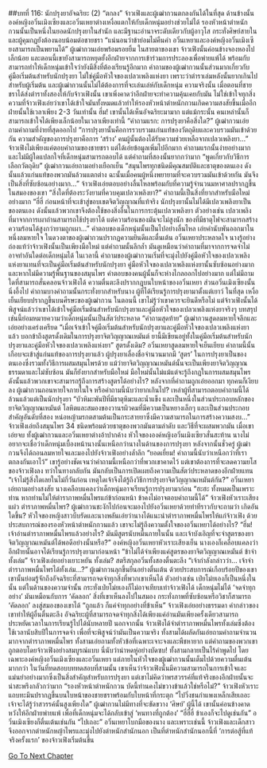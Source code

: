 ##บทที่ 116: นักปรุงยาอัจฉริยะ (2)
“ตกลง” จ้าวเฟิงและผู้เฒ่ากวนตกลงกันได้ในที่สุด
ด้านข้างนั้น องค์หญิงอวิ๋นเมิงเซียงและอวิ๋นเหยาต่างเหงื่อแตกให้กับเด็กหนุ่มอย่างช่วยไม่ได้
รองหัวหน้าตำหนักกวนนั้นเป็นหนึ่งในยอดนักปรุงยาในสำนัก และมีฐานะอำนาจระดับเดียวกับผู้อาวุโส กระทั่งศิษย์สายในและผู้คุมกฎยังต้องนอบน้อมต่อชายชรา
“แน่นอนว่าข้าย่อมไม่คืนคำ อวิ๋นเหยาและองค์หญิงอวิ๋นเมิงเซียงสามารถเป็นพยานได้” ผู้เฒ่ากวนเอ่ยพร้อมรอยยิ้ม
ในสายตาของเขา จ้าวเฟิงนั้นค่อนข้างจองหองไปเล็กน้อย และตอนนี้เขายังสามารถหยุดยั้งอีกฝ่ายจากการเข้าร่วมการประลองเพื่อพ่ายแพ้ได้ พร้อมกับสามารถทำให้เด็กหนุ่มเข้าใจว่ายังมีสิ่งที่ต้องเรียนรู้อีกมาก
คำถามของผู้เฒ่ากวนนั้นส่วนมากเกี่ยวกับคู่มือเริ่มต้นสำหรับนักปรุงยา ไม่ใช่คู่มือหัวใจของเปลวเพลิงแห่งยา เพราะว่าตำราเล่มหลังนั้นยากเกินไปสำหรับผู้เริ่มต้น และผู้เฒ่ากวนนั้นไม่ได้ต้องการที่จะเล่นเล่ห์กับเด็กหนุ่ม
ความจริงนั้น เมื่อตอนที่ชายชราได้ส่งตำราทั้งสองให้กับจ้าวเฟิงนั้น เขาเพิ่งคาดว่าอีกฝ่ายจะทำความคุ้นเคยกับมัน ไม่ใช่เข้าใจทุกสิ่ง ความที่จ้าวเฟิงเอ่ยว่าเขาได้เข้าใจมันทั้งหมดแล้วทำให้รองหัวหน้าตำหนักกวนเกิดความสงสัยขึ้นเมื่ออีกฝ่ายนั้นใช้เวลาเพียง 2-3 วันเท่านั้น
ฮึ่ม! เขานั้นได้เห็นอัจฉริยะมามาก แต่แม้กระนั้น คนเหล่านั้นก็สามารถเข้าใจได้เพียงเล็กน้อยในเวลาเพียงเท่านี้
“คำถามแรก: การปรุงยาคือสิ่งใด?” ผู้เฒ่ากวนเอ่ยถามคำถามที่ง่ายที่สุดออกไป
“การปรุงยานั้นคือการรวบรวมแก่นแท้ของวัตถุดิบและควบรวมมันเข้าด้วยกัน ความสำคัญของการปรุงยาคือการ ‘สร้าง’ คนผู้นั้นต้องได้รับความช่วยเหลือจากเปลวเพลิงยา...”
จ้าวเฟิงไม่เพียงแค่ตอบคำถามของชายชรา แต่ได้เอ่ยข้อมูลเพิ่มไปอีกมาก
คำถามแรกนั้นง่ายอย่างมาก และไม่มีผู้ใดแปลกใจที่เด็กหนุ่มสามารถตอบได้ แต่คำถามที่สองนั้นยากกว่ามาก
“พูดเกี่ยวกับวิธีการเลือกวัตถุดิบ” ผู้เฒ่ากวนเอ่ยถามอย่างเยือกเย็น
“สมุนไพรทุกชนิดมีคุณสมบัติและธาตุของตนเอง ดังนั้นแล้วแก่นแท้ของพวกมันล้วนแตกต่าง ฉะนั้นเมื่อคนผู้หนึ่งพยายามที่จะควบรวมมันเข้าด้วยกัน มันจึงเป็นสิ่งที่ซับซ้อนอย่างมาก...”
จ้าวเฟิงเอ่ยตอบอย่างลื่นไหลพร้อมกับที่ความรู้จำนวนมหาศาลปรากฏขึ้นในสมองของเขา
“สิ่งใดที่ต้องระวังยามที่ควบคุมเปลวเพลิงยา?”
คำถามนี้เป็นสิ่งที่ยากสำหรับมือใหม่อย่างมาก
“ฮี่ฮี่ ก่อนหน้าที่จะเข้าสู่ขอบเขตจิตวิญญาณที่แท้จริง นักปรุงยานั้นไม่ได้มีเปลวเพลิงยาเป็นของตนเอง ดังนั้นแล้วพวกเขาจึงต้องใช้ของสิ่งอื่นในการกระตุ้นเปลวเพลิงยา ตัวอย่างเช่น เปลวเพลิงที่มาจากการเผาถ่านสามารถใช้ปรุงยาได้ แต่ความร้อนของมันจะไม่สูงนัก ของที่มีธาตุไฟจะสามารถสร้างความร้อนได้สูงกว่ายามถูกเผา...”
คำตอบของเด็กหนุ่มนั้นเป็นไปอย่างลื่นไหล เอ่ยคำนับพันออกมาในหนึ่งลมหายใจ
ในดวงตาของผู้เฒ่ากวนปรากฏความยินดีและตื่นเต้น อวิ๋นเหยาประหลาดใจ นางรู้อย่างถ่องแท้ว่าจ้าวเฟิงนั้นเป็นเพียงมือใหม่ แต่คำถามนั้นลึกล้ำ มันดูเหมือนว่าคำถามที่มาจากการจดจำไม่อาจทำอันใดต่อเด็กหนุ่มได้
ในเวลานี้ คำถามของผู้เฒ่ากวนเริ่มที่จะมุ่งไปยังคู่มือหัวใจของเปลวเพลิงแห่งยาแทนที่จะเป็นคู่มือเริ่มต้นสำหรับนักปรุงยา
คู่มือหัวใจของเปลวเพลิงแห่งยานั้นซับซ้อนอย่างมาก และหากไม่มีความรู้พื้นฐานของสมุนไพร คำตอบของคนผู้นั้นก็จะห่างไกลออกไปอย่างมาก แต่ไม่มีถามใดที่สามารถสั่นคลอนจ้าวเฟิงได้
ความตื่นตะลึงปรากกฎบนใบหน้าของอวิ๋นเหยา ส่วนอวิ๋นเมิงเซียงนั้นนิ่งอึ้งไป คำถามบางคำถามนั้นกระทั่งยากสำหรับนาง ผู้ที่ได้เรียนรู้การปรุงยามาตั้งแต่เยาว์
ในที่สุด
เหงื่อเย็นเยียบปรากฏขึ้นบนศีรษะของผู้เฒ่ากวน ในตอนนี้ เขาไม่รู้ว่าเขาควรจะยินดีหรือไม่ แต่จ้าวเฟิงนั้นได้พิสูจน์แล้วว่าเขาได้เข้าใจคู่มือเริ่มต้นสำหรับนักปรุงยาและคู่มือหัวใจของเปลวเพลิงแห่งยาจริงๆ
บทสรุปเช่นนี้ย่อมหมายความว่าเด็กหนุ่มนั้นเป็นสัตว์ประหลาด
“คำถามสุดท้าย”
ผู้เฒ่ากวนสูดลมหายใจลึกและเอ่ยอย่างเคร่งเครียด
“เมื่อเจ้าเข้าใจคู่มือเริ่มต้นสำหรับนักปรุงยาและคู่มือหัวใจของเปลวเพลิงแห่งยาแล้ว บอกข้าถึงสูตรดั้งเดิมในการปรุงยาจิตวิญญาณเหมันต์ ยานี้มีเขียนอยู่ทั้งในคู่มือเริ่มต้นสำหรับนักปรุงยาและคู่มือหัวใจของเปลวเพลิงแห่งยา”
สูตรดั้งเดิม?
อวิ๋นเหยาสูดลมหายใจเย็นเยียบ คำถามนี้นั้นเกือบจะเข้าสู่แก่นแท้ของการปรุงยาแล้ว
ผู้ปรุงยาเลื่องชื่อจำนวนมากมี ‘สูตร’ ในการปรุงยาเป็นของตนเองซึ่งรวมทั้งวิธีการผสมสมุนไพรด้วย
แม้ว่ายาจิตวิญญาณเหมันต์นั้นจะเป็นเพียงยาจิตวิญญาณธรรมดาและไม่ซับซ้อน มันก็ยังยากสำหรับมือใหม่ มือใหม่นั้นไม่แม้แต่จะรู้ถึงกฎในการผสมสมุนไพร ดังนั้นแล้วพวกเขาจะสามารถรู้ถึงการสร้างสูตรได้อย่างไร?
หลังจากที่คำถามถูกเอ่ยออกมา ทุกคนก็เงียบลง
ผู้เฒ่ากวนถอนหายใจภายในใจ หรือคำถามนี้นับว่ายากเกินไป?
เหล่าผู้ที่สามารถตอบคำถามนี้ได้ล้วนแล้วแต่เป็นนักปรุงยา
“บัวหิมะพันปีที่มีธาตุหิมะและน้ำแข็ง และเป็นหนึ่งในส่วนประกอบหลักของยาจิตวิญญาณเหมันต์ โลหิตและสมองของวานรผิวคมที่มีความเป็นหยางเล็กๆ และเป็นส่วนประกอบสำคัญอันดับที่สอง หน่อหญ้ามรกตสามต้นเป็นกระสายยาซึ่งมีความสามารถในการสร้างความสงบ...”
จ้าวเฟิงเอ่ยถึงสมุนไพร 34 ชนิดพร้อมด้วยธาตุของพวกมันตามลำดับ และวิธีที่จะผสมพวกมัน เมื่อเขาเอ่ยจบ ทั้งผู้เฒ่ากวนและอวิ๋นเหยาต่างอ้าปากค้าง
หัวใจขององค์หญิงอวิ๋นเมิงเซียวสั่นสะท้าน นางไม่อยากจะเชื่อว่าเด็กหนุ่มเบื้องหน้านางนั้นเหนือกว่านางในด้านของการปรุงยา
หลังจากนั้นชั่วครู่ ผู้เฒ่ากวนจึงได้ถอนลมหายใจและมองไปยังจ้าวเฟิงอย่างล้ำลึก
“ยอดเยี่ยม! คำถามนี้นับว่าเหนือกว่าที่เราตกลงกันเอาไว้”
เขารู้อย่างชัดเจนว่าคำถามนี้เหนือกว่าที่พวกเขาคาดไว้ แต่เขาต้องการที่จะลดความยโสของจ้าวเฟิงลง ทว่าในทางกลับกัน มันกลับเป็นการเปิดเผยถึงความเป็นสัตว์ประหลาดของอีกฝ่ายแทน
“เจ้าไม่รู้สิ่งใดเลยในไม่กี่วันก่อน เหตุใดเจ้าจึงได้รู้ถึงวิธีการปรุงยาจิตวิญญาณเหมันต์กัน?” อวิ๋นเหยาเอ่ยถามอย่างสงสัย
นางเคลือบแคลงว่าเด็กหนุ่มอาจเรียนรู้การปรุงยามาก่อน
“ฮะฮะ ทั้งหมดเป็นเพราะท่าน หากท่านไม่ให้ตำราภาพหมื่นไพรแก่ข้าก่อนหน้า ข้าคงไม่อาจตอบคำถามนี้ได้” จ้าวเฟิงหัวเราะเสียงแผ่ว
ตำราภาพหมื่นไพร?
ผู้เฒ่ากวนชะงักไปก่อนจะมองไปยังอวิ๋นเหยาด้วยท่าทีราวกับจะถามว่า เกิดอันใดขึ้น?
หัวใจของหญิงสาวบีบรัดและนางพลันเอ่ยว่านางได้แนะนำตำราภาพหมื่นไพรให้แก่จ้าวเฟิง
ด้วยประสบการณ์ของรองหัวหน้าตำหนักกวนแล้ว เขาจะไม่รู้ถึงความตั้งใจของอวิ๋นเหยาได้อย่างไร?
“ฮึ่ม! เจ้าอ่านตำราภาพหมื่นไพรแล้วอย่างไร? มันมีสูตรนับหมื่นภายในนั้น และเจ้าบังเอิญที่จะจำสูตรของยาจิตวิญญาณเหมันต์ได้พอดีอย่างนั้นหรือ?”
องค์หญิงอวิ๋นเหยาหัวเราะเสียงเย็น นางเองก็เคลือบแคลงว่าอีกฝ่ายนั้นอาจได้เรียนรู้การปรุงยามาก่อนหน้า
“ข้าไม่ได้จำเพียงแค่สูตรของยาจิตวิญญาณเหมันต์ ข้าจำทั้งเล่ม” จ้าวเฟิงเอ่ยอย่างเยาะหยัน
ทั้งเล่ม?
สตรีสกุลอวิ๋นทั้งสองตื่นตะลึง
“เจ้ากำลังกล่าวว่า... เจ้าจำตำราภาพหมื่นไพรได้ทั้งเล่ม...?”
ผู้เฒ่ากวนลุกขึ้นยืนอย่างตื่นเต้น ด้วยประสบการณ์เกือบร้อยปีของเขา เขานั้นย่อมรู้จักถึงอัจฉริยะที่สามารถจดจำทุกสิ่งที่พวกเขาเห็นได้ ตัวอย่างเช่น เป่ยโม่ยเองก็เป็นหนึ่งในนั้น แต่ในด้านของความจำนั้น กระทั่งเป่ยโม่ยเองก็ไม่อาจเทียบเท่าจ้าวเฟิงได้
เด็กหนุ่มไม่ได้ ‘จดจำทุกอย่าง’ มันเหมือนกับการ ‘คัดลอก’ สิ่งที่เขาเห็นลงไปในสมอง กระทั่งภาพที่ซับซ้อนหรือวิชาก็สามารถ ‘คัดลอก’ ลงสู่สมองของเขาได้
“ถูกแล้ว ก็แค่จำทุกอย่างที่ข้าเห็น” จ้าวเฟิงเอ่ยอย่างธรรมดา
คำกล่าวของเขาทำให้ผู้อื่นตื่นตะลึง อัจฉริยะผู้ที่สามารถจดจำทุกสิ่งได้เพียงแค่อ่านมันเพียงครั้งเดียวสามารถประหยัดเวลาในการเรียนรู้ไปได้นับหลายปี นอกจากนั้น จ้าวเฟิงได้จำตำราภาพหมื่นไพรทั้งเล่มซึ่งต้องใช้เวลานับสิบปีในการจดจำ
เพื่อที่จะพิสูจน์ว่ามันเป็นความจริง ทั้งสามได้ผลัดกันเอ่ยถามคำถามจำนวนมากจากตำราภาพหมื่นไพร ทั้งสามเอ่ยถามทั้งหัวข้อที่เฉพาะเจาะจงและพืชหายาก แต่คำถามของพวกเขาถูกตอบโดยจ้าวเฟิงอย่างสมบูรณ์แบบ
นี่นับว่าน่าหดหู่อย่างบัดซบ!
ทั้งสามกลายเป็นไร้คำพูดไป โดยเฉพาะองค์หญิงอวิ๋นเมิงเซียงและอวิ๋นเหยา แต่ภายในหัวใจของผู้เฒ่ากวนนั้นเต็มไปด้วยความตื่นเต้นมากกว่า
ในวันที่ทดสอบบททดสอบที่สามนั้น เขาเห็นว่าจ้าวเฟิงนั้นมีความสามารถในการเข้าใจและแม่นยำอย่างมากซึ่งเป็นสิ่งสำคัญสำหรับการปรุงยา แต่เขาไม่คิดว่าพรสวรรค์ที่แท้จริงของอีกฝ่ายนั้นจะน่าสะพรึงกลัวกว่ามาก
“รองหัวหน้าตำหนักกวน บัดนี้ท่านคงไม่ขวางข้าแล้วใช่หรือไม่?” จ้าวเฟิงหัวเราะ
แถบทะมึนปรากฏขึ้นบนใบหน้าของชายชราพร้อมกับใบหน้าที่กระตุก
“ไปวิ่งชนกำแพงเหล็กเสียเถอะ เจ้าจะได้รู้ว่าสวรรค์นั้นสูงเพียงใด”
ผู้เฒ่ากวนไม่มีทางที่จะขัดขวาง ‘ศิษย์’ ผู้นี้ได้
เขานั้นค่อนข้างคาดหวังให้อีกฝ่ายพ่ายแพ้ เพื่อที่เด็กหนุ่มจะได้กลับเข้าสู่ ‘หนทางที่ถูกต้อง’
“ฮี่ฮี่ฮี่ ข้าเองก็จะไปดูเช่นกัน” อวิ๋นเมิงเซียงก็ตื่นเต้นเช่นกัน
“ไปเถอะ”
อวิ๋นเหยาโบกมือของนาง และเพราะเช่นนี้ จ้าวเฟิงและเด็กสาวจึงออกจากตำหนักหญ้าไพรและมุ่งไปยังตำหนักสำนักนอก
เป็นที่ตำหนักสำนักนอกนี้ที่ ‘การต่อสู้ที่แท้จริงครั้งแรก’ ของจ้าวเฟิงเริ่มต้นขึ้น



[Go To Next Chapter]( ./117.md)